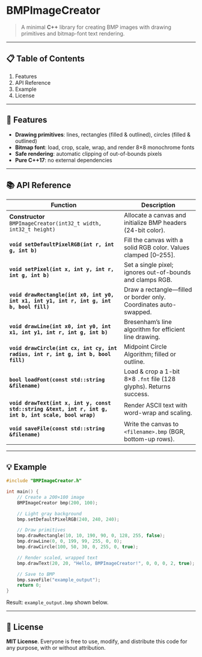 # BMPImageCreator

> A minimal **C++** library for creating BMP images with drawing primitives and bitmap-font text rendering.

---

## 📋 Table of Contents

1. Features
2. API Reference
3. Example
4. License

---

## 🌟 Features

* **Drawing primitives**: lines, rectangles (filled & outlined), circles (filled & outlined)
* **Bitmap font**: load, crop, scale, wrap, and render 8×8 monochrome fonts
* **Safe rendering**: automatic clipping of out-of-bounds pixels
* **Pure C++17**: no external dependencies

---

## 📚 API Reference

| Function                                                                                              | Description                                                        |
| ----------------------------------------------------------------------------------------------------- | ------------------------------------------------------------------ |
| **Constructor**<br>`BMPImageCreator(int32_t width, int32_t height)`                                   | Allocate a canvas and initialize BMP headers (24-bit color).       |
| **`void setDefaultPixelRGB(int r, int g, int b)`**                                                    | Fill the canvas with a solid RGB color. Values clamped \[0–255].   |
| **`void setPixel(int x, int y, int r, int g, int b)`**                                                | Set a single pixel; ignores out-of-bounds and clamps RGB.          |
| **`void drawRectangle(int x0, int y0, int x1, int y1, int r, int g, int b, bool fill)`**              | Draw a rectangle—filled or border only. Coordinates auto-swapped.  |
| **`void drawLine(int x0, int y0, int x1, int y1, int r, int g, int b)`**                              | Bresenham’s line algorithm for efficient line drawing.             |
| **`void drawCircle(int cx, int cy, int radius, int r, int g, int b, bool fill)`**                     | Midpoint Circle Algorithm; filled or outline.                      |
| **`bool loadFont(const std::string &filename)`**                                                      | Load & crop a 1-bit 8×8 `.fnt` file (128 glyphs). Returns success. |
| **`void drawText(int x, int y, const std::string &text, int r, int g, int b, int scale, bool wrap)`** | Render ASCII text with word-wrap and scaling.                      |
| **`void saveFile(const std::string &filename)`**                                                      | Write the canvas to `<filename>.bmp` (BGR, bottom-up rows).        |

---

## 💡 Example

```cpp
#include "BMPImageCreator.h"

int main() {
    // Create a 200×100 image
    BMPImageCreator bmp(200, 100);

    // Light gray background
    bmp.setDefaultPixelRGB(240, 240, 240);

    // Draw primitives
    bmp.drawRectangle(10, 10, 190, 90, 0, 128, 255, false);
    bmp.drawLine(0, 0, 199, 99, 255, 0, 0);
    bmp.drawCircle(100, 50, 30, 0, 255, 0, true);

    // Render scaled, wrapped text
    bmp.drawText(20, 20, "Hello, BMPImageCreator!", 0, 0, 0, 2, true);

    // Save to BMP
    bmp.saveFile("example_output");
    return 0;
}
```

Result: `example_output.bmp` shown below.

---

## 📄 License

**MIT License**. Everyone is free to use, modify, and distribute this code for any purpose, with or without attribution.
